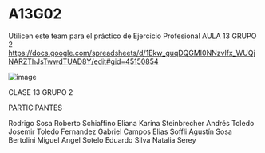 # A13G02

Utilicen este team para el práctico de Ejercicio Profesional AULA 13 GRUPO 2
https://docs.google.com/spreadsheets/d/1Ekw_guqDQGMI0NNzvlfx_WUQjNARZThJsTwwdTUAD8Y/edit#gid=45150854

![image](https://user-images.githubusercontent.com/105869250/173191829-8b2debf9-f919-4a48-b945-6daa97635ae6.png)

CLASE 13 GRUPO 2

PARTICIPANTES

Rodrigo Sosa
Roberto Schiaffino
Eliana Karina Steinbrecher
Andrés Toledo
Josemir Toledo Fernandez
Gabriel Campos
Elias Soffli
Agustín Sosa Bertolini
Miguel Angel Sotelo
Eduardo Silva
Natalia Serey
